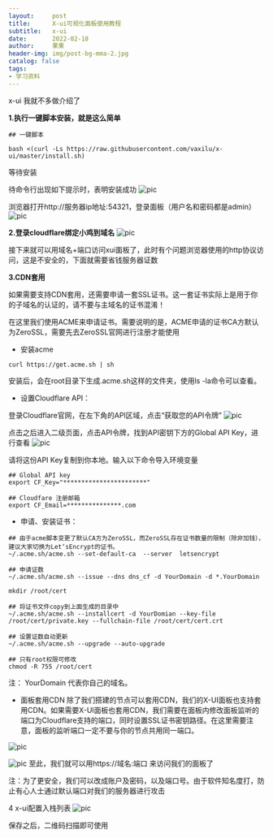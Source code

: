 ```yaml
---
layout:     post
title:      X-ui可视化面板使用教程
subtitle:   x-ui
date:       2022-02-18
author:     果果
header-img: img/post-bg-mma-2.jpg
catalog: false
tags:
- 学习资料
---
```

x-ui 我就不多做介绍了

**1.执行一键脚本安装，就是这么简单**
```shell
## 一键脚本

bash <(curl -Ls https://raw.githubusercontent.com/vaxilu/x-ui/master/install.sh)
```
等待安装

待命令行出现如下提示时，表明安装成功
![pic](/img-post/202202/xui1.png "pic")

浏览器打开http://服务器ip地址:54321，登录面板（用户名和密码都是admin）
![pic](/img-post/202202/xui2.png "pic")

**2.登录cloudflare绑定小鸡到域名**
![pic](/img-post/202202/xui3.png "pic")

接下来就可以用域名+端口访问xui面板了，此时有个问题浏览器使用的http协议访问，这是不安全的，下面就需要省钱服务器证数

**3.CDN套用**

如果需要支持CDN套用，还需要申请一套SSL证书。这一套证书实际上是用于你的子域名的认证的，请不要与主域名的证书混淆！

在这里我们使用ACME来申请证书。需要说明的是，ACME申请的证书CA方默认为ZeroSSL，需要先去ZeroSSL官网进行注册才能使用

- 安装acme
```shell
curl https://get.acme.sh | sh
```
安装后，会在root目录下生成.acme.sh这样的文件夹，使用ls -la命令可以查看。

- 设置Cloudflare API：

登录Cloudflare官网，在左下角的API区域，点击“获取您的API令牌”
![pic](/img-post/202202/xui4.png "pic")
 
点击之后进入二级页面，点击API令牌，找到API密钥下方的Global API Key，进行查看
![pic](/img-post/202202/xui5.png "pic")

请将这份API Key复制到你本地。输入以下命令导入环境变量
```shell
## Global API key
export CF_Key="***********************" 

## Cloudfare 注册邮箱
export CF_Email=***************.com
```

- 申请、安装证书：
```shell
## 由于acme脚本变更了默认CA方为ZeroSSL，而ZeroSSL存在证书数量的限制（除非加钱），建议大家切换为Let‘sEncrypt的证书。
~/.acme.sh/acme.sh --set-default-ca  --server  letsencrypt

## 申请证数
~/.acme.sh/acme.sh --issue --dns dns_cf -d YourDomain -d *.YourDomain

mkdir /root/cert

## 将证书文件copy到上面生成的目录中
~/.acme.sh/acme.sh --installcert -d YourDomian --key-file /root/cert/private.key --fullchain-file /root/cert/cert.crt

## 设置证数自动更新
~/.acme.sh/acme.sh --upgrade --auto-upgrade

## 只有root权限可修改
chmod -R 755 /root/cert 
```

注： YourDomain 代表你自己的域名。

- 面板套用CDN
除了我们搭建的节点可以套用CDN，我们的X-UI面板也支持套用CDN。如果需要X-UI面板也套用CDN，我们需要在面板内修改面板监听的端口为Cloudflare支持的端口，同时设置SSL证书密钥路径。在这里需要注意，面板的监听端口一定不要与你的节点共用同一端口。

![pic](/img-post/202202/xui6.png "pic")

![pic](/img-post/202202/xui7.png "pic")
至此，我们就可以用https://域名:端口 来访问我们的面板了

注：为了更安全，我们可以改成账户及密码，以及端口号。由于软件知名度打，防止有心人士通过默认端口对我们的服务器进行攻击

4 x-ui配置入栈列表
![pic](/img-post/202202/xui8.png "pic")

保存之后，二维码扫描即可使用